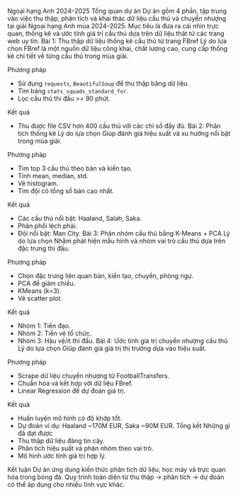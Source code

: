 Ngoại hạng Anh 2024–2025
Tổng quan dự án
Dự án gồm 4 phần, tập trung vào việc thu thập, phân tích và khai thác dữ liệu cầu thủ và chuyển nhượng tại giải Ngoại hạng Anh mùa 2024–2025. Mục tiêu là đưa ra cái nhìn trực quan, thống kê và ước tính giá trị cầu thủ dựa trên dữ liệu thật từ các trang web uy tín.
Bài 1: Thu thập dữ liệu thống kê cầu thủ từ trang FBref
Lý do lựa chọn
FBref là một nguồn dữ liệu công khai, chất lượng cao, cung cấp thống kê chi tiết về từng cầu thủ trong mùa giải.

Phương pháp
- Sử dụng `requests`, `BeautifulSoup` để thu thập bảng dữ liệu.
- Tìm bảng `stats_squads_standard_for`.
- Lọc cầu thủ thi đấu >= 90 phút.

Kết quả
- Thu được file CSV hơn 400 cầu thủ với các chỉ số đầy đủ.
Bài 2: Phân tích thống kê
Lý do lựa chọn
Giúp đánh giá hiệu suất và xu hướng nổi bật trong mùa giải.

Phương pháp
- Tìm top 3 cầu thủ theo bàn và kiến tạo.
- Tính mean, median, std.
- Vẽ histogram.
- Tìm đội có tổng số bàn cao nhất.

Kết quả
- Các cầu thủ nổi bật: Haaland, Salah, Saka.
- Phân phối lệch phải.
- Đội nổi bật: Man City.
Bài 3: Phân nhóm cầu thủ bằng K-Means + PCA
Lý do lựa chọn
Nhằm phát hiện mẫu hình và nhóm vai trò cầu thủ dựa trên đặc trưng thi đấu.

Phương pháp
- Chọn đặc trưng liên quan bàn, kiến tạo, chuyền, phòng ngự.
- PCA để giảm chiều.
- KMeans (k=3).
- Vẽ scatter plot.

Kết quả
- Nhóm 1: Tiền đạo.
- Nhóm 2: Tiền vệ tổ chức.
- Nhóm 3: Hậu vệ/ít thi đấu.
Bài 4: Ước tính giá trị chuyển nhượng cầu thủ
Lý do lựa chọn
Giúp đánh giá giá trị thị trường dựa vào hiệu suất.

Phương pháp
- Scrape dữ liệu chuyển nhượng từ FootballTransfers.
- Chuẩn hóa và kết hợp với dữ liệu FBref.
- Linear Regression để dự đoán giá trị.

Kết quả
- Huấn luyện mô hình có độ khớp tốt.
- Dự đoán ví dụ: Haaland ~170M EUR, Saka ~90M EUR.
Tổng kết
Những gì đã đạt được
- Thu thập dữ liệu đáng tin cậy.
- Phân tích hiệu suất và phân nhóm theo vai trò.
- Mô hình ước tính giá trị hợp lý.

Kết luận
Dự án ứng dụng kiến thức phân tích dữ liệu, học máy và trực quan hóa trong bóng đá. Quy trình toàn diện từ thu thập -> phân tích -> dự đoán có thể áp dụng cho nhiều lĩnh vực khác.
